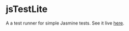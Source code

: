 jsTestLite
==========

A a test runner for simple Jasmine tests. See it live [here](http://tyrsius.github.io/jsTestLite).